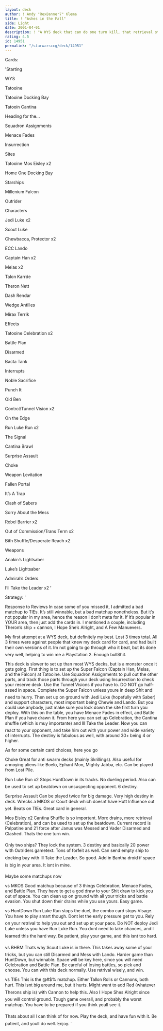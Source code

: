 ```yaml
---
layout: deck
author: ! Andy "RexBanner7" Klema
title: ! "Ashes in the Fall"
side: Light
date: 2001-04-01
description: ! "A WYS deck that can do one turn kill, that retrieval stuff, and a whole lot of draining. The title is the second best RATM song ever, behind Know Your Enemy."
rating: 4.5
id: 14951
permalink: "/starwarsccg/deck/14951"
---
```

Cards: 

'Starting

WYS

Tatooine

Tatooine Docking Bay

Tatooin Cantina

Heading for the...

Squadron Assignments

Menace Fades

Insurrection


Sites

Tatooine Mos Eisley x2

Home One Docking Bay


Starships

Millenium Falcon

Outrider


Characters

Jedi Luke x2

Scout Luke

Chewbacca, Protector x2

ECC Lando

Captain Han x2

Melas x2

Talon Karrde

Theron Nett

Dash Rendar

Wedge Antilles

Mirax Terrik


Effects

Tatooine Celebration x2

Battle Plan

Disarmed

Bacta Tank


Interrupts

Noble Sacrifice

Punch It

Old Ben

Control/Tunnel Vision x2

On the Edge

Run Luke Run x2

The Signal

Cantina Brawl

Surprise Assault

Choke

Weapon Levitation

Fallen Portal

It’s A Trap

Clash of Sabers

Sorry About the Mess

Rebel Barrier x2

Out of Commission/Trans Term x2

Bith Shuffle/Desperate Reach x2


Weapons

Anakin’s Lightsaber

Luke’s Lightsaber


Admiral’s Orders

I’ll Take the Leader x2 '

Strategy: '

Response to Reviews In case some of you missed it, I admitted a bad matchup to TIEs. It’s still winnable, but a bad matchup nonetheless. But it’s not popular in my area, hence the reason I don’t meta for it. If it’s popular in YOUR area, then just add the cards in. I mentioned a couple, including Theron’s ship + cannon, I Hope She’s Alright, and A Few Manuevers. 


My first attempt at a WYS deck, but definitely my best. Lost 3 times total. All 3 times were against people that knew my deck card for card, and had built their own versions of it. Im not going to go through who it beat, but its done very well, helping to win me a Playstation 2. Enough bullShit.


This deck is slower to set up than most WYS decks, but is a monster once it gets going. First thing is to set up the Super Falcon (Captain Han, Melas, and the Falcon) at Tatooine. Use Squadron Assignments to pull out the other parts, and track those parts through your deck using Insurrection to check your reserve deck. Use the Tunnel Visions if you have to. DO NOT go half-assed in space. Complete the Super Falcon unless youre in deep Shit and need to hurry. Then set up on ground with Jedi Luke (hopefully with Saber) and support characters, most important being Chewie and Lando. But you could use anybody, just make sure you lock down the site first turn you deploy. With this on the table, you have Menace Fades in effect, and Battle Plan if you have drawn it. From here you can set up Celebration, the Cantina shuffle (which is muy importante) and Ill Take the Leader. Now you can react to your opponent, and take him out with your power and wide variety of interrupts. The destiny is fabulous as well, with around 30+ being 4 or higher. 


As for some certain card choices, here you go


Choke Great for anti swarm decks (mainly Skrillings). Also useful for annoying aliens like Boelo, Ephant Mon, Mighty Jabba, etc. Can be played from Lost Pile.


Run Luke Run x2 Stops HuntDown in its tracks. No dueling period. Also can be used to set up beatdown on unsuspecting opponent. 6 destiny.


Surprise Assault Can be played twice for big damage. Very high destiny in deck. Wrecks a MKOS or Court deck which doesnt have Hutt Influence out yet. Beats on TIEs. Great card in general.


Mos Eisley x2 Cantina Shuffle is so important. More drains, more retrieval (Celebration), and can be used to set up the beatdown. Current record is Palpatine and 21 force after Janus was Messed and Vader Disarmed and Clashed. Thats the one turn win.


Only two ships? They lock the system. 3 destiny and basically 20 power with Outriders gametext. Tons of forfeit as well. Can send empty ship to docking bay with Ill Take the Leader. So good. Add in Bantha droid if space is big in your area. It isnt in mine.


Maybe some matchups now


vs MKOS Good matchup because of 3 things Celebration, Menace Fades, and Battle Plan. They have to get a god draw to your Shit draw to kick you out of space. You can clean up on ground with all your tricks and battle evasion. You shut down their drains while you use yours. Easy game.


vs HuntDown Run Luke Run stops the duel, the combo card stops Visage. You have to play smart though. Dont let the early pressure get to you. Rely on your retrival to help you out and set up at your pace. Do NOT deploy Jedi Luke unless you have Run Luke Run. You dont need to take chances, and I learned this the hard way. Be patient, play your game, and this isnt too hard.


vs BHBM Thats why Scout Luke is in there. This takes away some of your tricks, but you can still Disarmed and Mess with Lando. Harder game than HuntDown, but winnable. Space will be key here, since you will need Celebration and Battle Plan. Be careful of losing battles, so pick and choose. You can with this deck normally. Use retrival wisely, and win.


vs TIEs This is the @#$% matchup. Either Tallon Rolls or Cannons, both hurt. This isnt big around me, but it hurts. Might want to add Red (whatever Therons ship is) with Cannon to help this. Also I Hope Shes Alright since you will control ground. Tough game overall, and probably the worst matchup. You have to be prepared if you think youll see it.


Thats about all I can think of for now. Play the deck, and have fun with it. Be patient, and youll do well. Enjoy.  '
